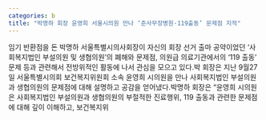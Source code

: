 ```yaml
---
categories: b
title: "박명하 회장 윤영희 서울시의원 만나 ‘준사무장병원·119출동’ 문제점 지적"
---
```

임기 반환점을 돈 박명하 서울특별시의사회장이 자신의 회장 선거 출마 공약이었던 ‘사회복지법인 부설의원 및 생협의원’의 폐해와 문제점, 의원급 의료기관에서의 ‘119 출동’ 문제 등과 관련해서 전방위적인 활동에 나서 관심을 모으고 있다.박 회장은 지난 9월27일 서울특별시의회 보건복지위원회 소속 윤영희 시의원을 만나 사회복지법인 부설의원과 생협의원의 문제점에 대해 설명하고 공감을 얻어냈다.박명하 회장은 “윤영희 시의원은 사회복지법인 부설의원과 생협의원의 부절적한 진료행위, 119 출동과 관련한 문제점에 대해 깊이 이해하고, 보건복지위